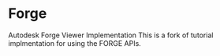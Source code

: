 # Forge
Autodesk Forge Viewer Implementation
This is a fork of tutorial implmentation for using the FORGE APIs.
